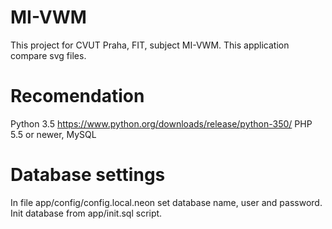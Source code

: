# MI-VWM

This project for CVUT Praha, FIT, subject MI-VWM.
This application compare svg files.


# Recomendation
Python 3.5 https://www.python.org/downloads/release/python-350/
PHP 5.5 or newer, MySQL

# Database settings
In file app/config/config.local.neon set database name, user and password.
Init database from app/init.sql script.


